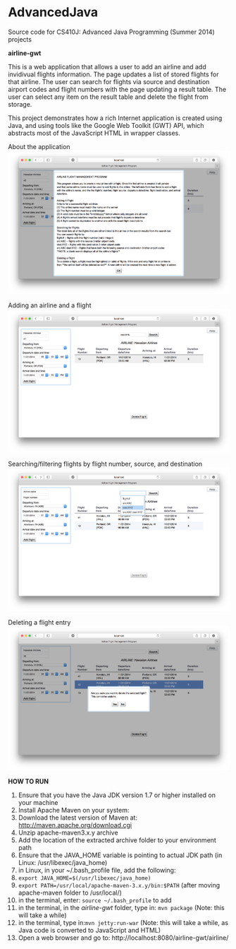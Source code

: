 AdvancedJava
============

Source code for CS410J: Advanced Java Programming (Summer 2014) projects


**airline-gwt** 


This is a web application that allows a user to add an airline and add invidivual flights information. The page updates a list of stored flights for that airline. The user can search for flights via source and destination airport codes and flight numbers with the page updating a result table. The user can select any item on the result table and delete the flight from storage.

This project demonstrates how a rich Internet application is created using Java, and using tools like the Google Web Toolkit (GWT) API, which abstracts most of the JavaScript HTML in wrapper classes.

About the application ![Alt-text](https://raw.githubusercontent.com/eslaurente/AdvancedJava/master/Screen%20Shot%202014-11-21%20at%205.37.26%20PM.png "About the application")

Adding an airline and a flight ![Adding an airline and a flight](https://github.com/eslaurente/AdvancedJava/blob/master/Screen%20Shot%202014-11-21%20at%205.36.43%20PM.png "Adding an airline and an associated flight")

Searching/filtering flights by flight number, source, and destination ![Alt-text](https://raw.githubusercontent.com/eslaurente/AdvancedJava/master/Screen%20Shot%202014-11-21%20at%205.38.15%20PM.png "Searching/filtering flights by flight number, source, and destination")

Deleting a flight entry ![Alt-text](https://raw.githubusercontent.com/eslaurente/AdvancedJava/master/Screen%20Shot%202014-11-21%20at%205.37.06%20PM.png "Deleting a flight entry")


**HOW TO RUN**

1. Ensure that you have the Java JDK version 1.7 or higher installed on your machine
2. Install Apache Maven on your system:  
  1. Download the latest version of Maven at: http://maven.apache.org/download.cgi
  2. Unzip apache-maven3.x.y archive
  3. Add the location of the extracted archive folder to your environment path
  4. Ensure that the JAVA_HOME variable is pointing to actual JDK path (in Linux: /usr/libexec/java_home)
  5. in Linux, in your ~/.bash_profile file, add the following: 
  6. `export JAVA_HOME=$(/usr/libexec/java_home)`
  7. `export PATH=/usr/local/apache-maven-3.x.y/bin:$PATH` (after moving apache-maven folder to /usr/local/)
  8. in the terminal, enter: `source ~/.bash_profile` to add
3. in the terminal, in the *airline-gwt* folder, type in: `mvn package` (Note: this will take a while)
4. in the terminal, type in:`mvn jetty:run-war` (Note: this will take a while, as Java code is converted to JavaScript and HTML)
5. Open a web browser and go to: http://localhost:8080/airline-gwt/airline/

  

